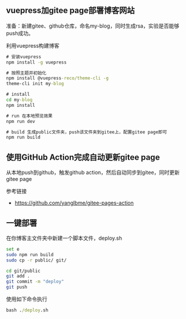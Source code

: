 ## vuepress加gitee page部署博客网站

准备：新建gitee、github仓库，命名my-blog，同时生成rsa，实验是否能够push成功。

利用vuepress构建博客

```cmd
# 安装vuepress
npm install -g vuepress

# 按照主题并初始化
npm install @vuepress-reco/theme-cli -g
theme-cli init my-blog

# install
cd my-blog
npm install

# run 在本地预览效果
npm run dev

# build 生成public文件夹，push该文件夹到gitee上，配置gitee page即可
npm run build
```

## 使用GitHub Action完成自动更新gitee page

从本地push到github，触发github action，然后自动同步到gitee，同时更新gitee page

参考链接

- https://github.com/yanglbme/gitee-pages-action

## 一键部署

在你博客主文件夹中新建一个脚本文件，deploy.sh

```bash
set e
sudo npm run build
sudo cp -r public/ git/

cd git/public
git add .
git commit -m "deploy"
git push
```

使用如下命令执行

```cmd
bash ./deploy.sh
```

